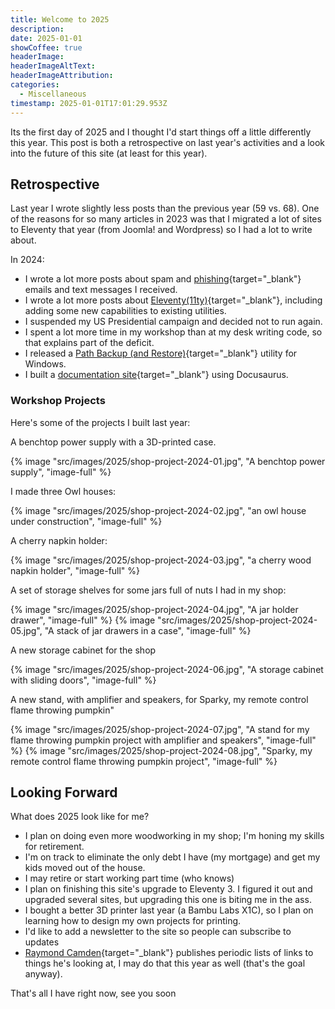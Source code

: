```yaml
---
title: Welcome to 2025
description: 
date: 2025-01-01
showCoffee: true
headerImage: 
headerImageAltText: 
headerImageAttribution: 
categories:
  - Miscellaneous
timestamp: 2025-01-01T17:01:29.953Z
---
```


Its the first day of 2025 and I thought I'd start things off a little differently this year. This post is both a retrospective on last year's activities and a look into the future of this site (at least for this year).

## Retrospective

Last year I wrote slightly less posts than the previous year (59 vs. 68). One of the reasons for so many articles in 2023 was that I migrated a lot of sites to Eleventy that year (from Joomla! and Wordpress) so I had a lot to write about. 

In 2024:

* I wrote a lot more posts about spam and [phishing](/categories/phishing/){target="_blank"} emails and text messages I received.
* I wrote a lot more posts about [Eleventy(11ty)](/categories/eleventy/){target="_blank"}, including adding some new capabilities to existing utilities.
* I suspended my US Presidential campaign and decided not to run again.
* I spent a lot more time in my workshop than at my desk writing code, so that explains part of the deficit. 
* I released a [Path Backup (and Restore)](https://fumblydiddle.com/products/pathbackup/){target="_blank"} utility for Windows.
* I built a [documentation site](https://docs.fumblydiddle.com/){target="_blank"} using Docusaurus.

### Workshop Projects

Here's some of the projects I built last year:

A benchtop power supply with a 3D-printed case. 

{% image "src/images/2025/shop-project-2024-01.jpg", "A benchtop power supply", "image-full" %}

I made three Owl houses:

{% image "src/images/2025/shop-project-2024-02.jpg", "an owl house under construction", "image-full" %}

A cherry napkin holder:

{% image "src/images/2025/shop-project-2024-03.jpg", "a cherry wood napkin holder", "image-full" %}

A set of storage shelves for some jars full of nuts I had in my shop:

{% image "src/images/2025/shop-project-2024-04.jpg", "A jar holder drawer", "image-full" %}
{% image "src/images/2025/shop-project-2024-05.jpg", "A stack of jar drawers in a case", "image-full" %}

A new storage cabinet for the shop

{% image "src/images/2025/shop-project-2024-06.jpg", "A storage cabinet with sliding doors", "image-full" %}

A new stand, with amplifier and speakers, for Sparky, my remote control flame throwing pumpkin"

{% image "src/images/2025/shop-project-2024-07.jpg", "A stand for my flame throwing pumpkin project with amplifier and speakers", "image-full" %}
{% image "src/images/2025/shop-project-2024-08.jpg", "Sparky, my remote control flame throwing pumpkin project", "image-full" %}

## Looking Forward

What does 2025 look like for me?

* I plan on doing even more woodworking in my shop; I'm honing my skills for retirement.
* I'm on track to eliminate the only debt I have (my mortgage) and get my kids moved out of the house.
* I may retire or start working part time (who knows)
* I plan on finishing this site's upgrade to Eleventy 3.  I figured it out and upgraded several sites, but upgrading this one is biting me in the ass.
* I bought a better 3D printer last year (a Bambu Labs X1C), so I plan on learning how to design my own projects for printing. 
* I'd like to add a newsletter to the site so people can subscribe to updates
* [Raymond Camden](https://raymondcamden.com/){target="_blank"} publishes periodic lists of links to things he's looking at, I may do that this year as well (that's the goal anyway).

That's all I have right now, see you soon
